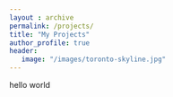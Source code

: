 ```yaml
---
layout : archive
permalink: /projects/
title: "My Projects"
author_profile: true
header:
   image: "/images/toronto-skyline.jpg"
---
```


hello world
